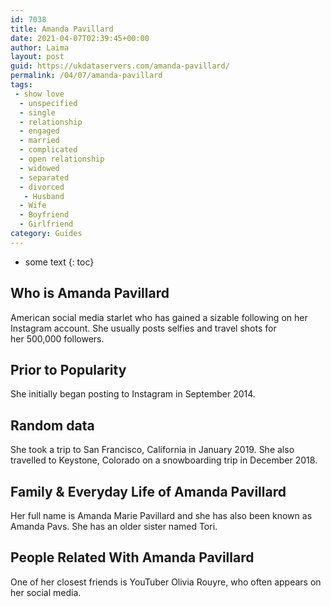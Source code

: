 ```yaml
---
id: 7038
title: Amanda Pavillard
date: 2021-04-07T02:39:45+00:00
author: Laima
layout: post
guid: https://ukdataservers.com/amanda-pavillard/
permalink: /04/07/amanda-pavillard
tags:
 - show love
  - unspecified
  - single
  - relationship
  - engaged
  - married
  - complicated
  - open relationship
  - widowed
  - separated
  - divorced
   - Husband
  - Wife
  - Boyfriend
  - Girlfriend
category: Guides
---
```


* some text
{: toc}


## Who is Amanda Pavillard
                  
                  
                  
American social media starlet who has gained a sizable following on her Instagram account. She usually posts selfies and travel shots for her 500,000 followers. 
                  
              
            
              
            
                
                
                
## Prior to Popularity
                  
                  
                  
She initially began posting to Instagram in September 2014. 
                  
              
            
              
            
                
                
                
## Random data
                  
                  
                  
She took a trip to San Francisco, California in January 2019. She also travelled to Keystone, Colorado on a snowboarding trip in December 2018. 
                  
              
            
              
            
                
                
                
## Family & Everyday Life of Amanda Pavillard
                  
                  
                  
Her full name is Amanda Marie Pavillard and she has also been known as Amanda Pavs. She has an older sister named Tori. 
                  
              
            
              
            
                
                
                
## People Related With Amanda Pavillard
                  
                  
                  
One of her closest friends is YouTuber Olivia Rouyre, who often appears on her social media.
                  
              
            
              
            
                
              
            
              
              
            
            
              
            
          
          
          